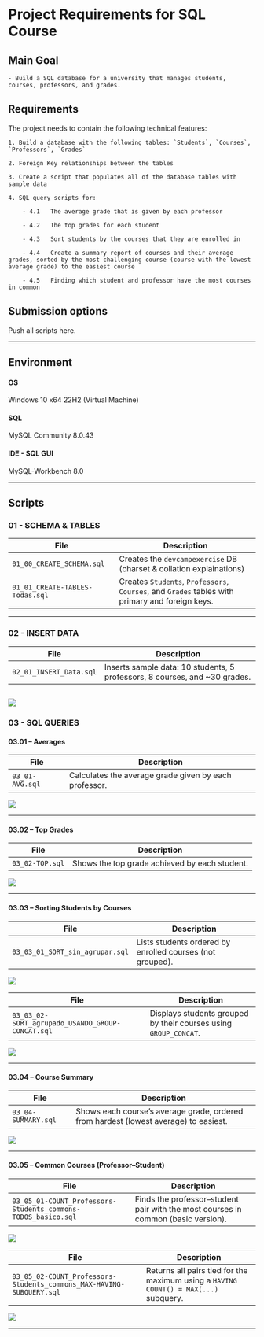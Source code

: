 # Project Requirements for SQL Course

## Main Goal

    - Build a SQL database for a university that manages students, courses, professors, and grades.

## Requirements
The project needs to contain the following technical features:  

    1. Build a database with the following tables: `Students`, `Courses`, `Professors`, `Grades`
    
    2. Foreign Key relationships between the tables
    
    3. Create a script that populates all of the database tables with sample data
    
    4. SQL query scripts for:
    
        - 4.1   The average grade that is given by each professor
    
        - 4.2   The top grades for each student
    
        - 4.3   Sort students by the courses that they are enrolled in
    
        - 4.4   Create a summary report of courses and their average grades, sorted by the most challenging course (course with the lowest average grade) to the easiest course
    
        - 4.5   Finding which student and professor have the most courses in common

## Submission options
Push all scripts here.

---

## Environment

#### OS
Windows 10 x64 22H2 (Virtual Machine)

#### SQL
MySQL Community 8.0.43

#### IDE - SQL GUI 
MySQL-Workbench 8.0

---

## Scripts

### 01 - SCHEMA & TABLES
| File | Description |
|------|--------------|
| `01_00_CREATE_SCHEMA.sql` | Creates the `devcampexercise` DB (charset & collation explainations) |
| `01_01_CREATE-TABLES-Todas.sql` | Creates `Students`, `Professors`, `Courses`, and `Grades` tables with primary and foreign keys. |


---

### 02 - INSERT DATA
| File | Description |
|------|--------------|
| `02_01_INSERT_Data.sql` | Inserts sample data: 10 students, 5 professors, 8 courses, and ~30 grades. |

![](./img/02-INSERTs.png)
---

### 03 - SQL QUERIES

#### 03.01 – Averages
| File | Description |
|------|--------------|
| `03_01-AVG.sql` | Calculates the average grade given by each professor. |

![](./img/03-01_AVG_grades_for_each_Professor.png)

---

#### 03.02 – Top Grades
| File | Description |
|------|--------------|
| `03_02-TOP.sql` | Shows the top grade achieved by each student. |

![](./img/03-02_TOP_grades_for_each_Student.png)

---

#### 03.03 – Sorting Students by Courses
| File | Description |
|------|--------------|
| `03_03_01_SORT_sin_agrupar.sql` | Lists students ordered by enrolled courses (not grouped). |
![](./img/03-03-01_SORT_Students_SIN_CONCAT-GROUP.png)


| File | Description |
|------|--------------|
| `03_03_02-SORT_agrupado_USANDO_GROUP-CONCAT.sql` | Displays students grouped by their courses using `GROUP_CONCAT`. |
![](./img/03-03-02_SORT_Students_Agrupado_con_GROUP_CONCAT.png)

---

#### 03.04 – Course Summary
| File | Description |
|------|--------------|
| `03_04-SUMMARY.sql` | Shows each course’s average grade, ordered from hardest (lowest average) to easiest. |

![](./img/03-04_SUMMARY_Course_Easiest_to_Hardest_ASC.png)

---

#### 03.05 – Common Courses (Professor–Student)
| File | Description |
|------|--------------|
| `03_05_01-COUNT_Professors-Students_commons-TODOS_basico.sql` | Finds the professor–student pair with the most courses in common (basic version). |

![](./img/03-05_01-COMMONs-simple_LIMIT-1png.png)

| File | Description |
|------|--------------|
| `03_05_02-COUNT_Professors-Students_commons_MAX-HAVING-SUBQUERY.sql` | Returns all pairs tied for the maximum using a `HAVING COUNT() = MAX(...)` subquery. |

![](./img/03-05_02-COMMONs-MAX-HAVING-SUBQUERY.png)

---
